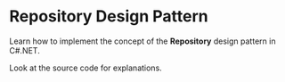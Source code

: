 # Repository Design Pattern
<p>Learn how to implement the concept of the <b>Repository</b> design pattern in C#.NET.</p>
<p>Look at the source code for explanations.</p>
